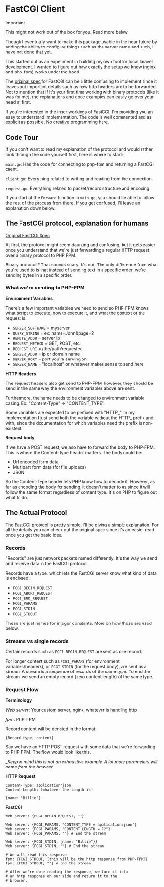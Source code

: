 # FastCGI Client

> [!IMPORTANT]
> This might not work out of the box for you. Read more below.

Though I eventually want to make this package usable in the near
future by adding the ability to configure things such as the 
server name and such, I have not done that yet.

This started out as an experiment in building my own tool
for local laravel development. I wanted to figure out
how exactly the setup we know (nginx and php-fpm) works
under the hood.

The [original spec](https://www.mit.edu/~yandros/doc/specs/fcgi-spec.html) for FastCGI
can be a little confusing to implement since it leaves out important details such
as how http headers are to be forwarded. Not to mention that if it's your first
time working with binary protocols (like it was for me), the explanations and code
examples can easily go over your head at first.

If you're interested in the inner workings of FastCGI, I'm providing you an easy
to understand implementation. The code is well commented and as explicit as
possible. No creative programming here.

## Code Tour 

If you don't want to read my explanation of the protocol and would rather look
through the code yourself first, here is where to start:

`main.go`: Has the code for connecting to php-fpm and returning a FastCGI client.

`client.go`: Everything related to writing and reading from the connection.

`request.go`: Everything related to packet/record structure and encoding.

If you start at the `Forward` function in `main.go`, you should be able
to follow the rest of the process from there. If you get confused, I'll
leave an explanation down below.

## The FastCGI protocol, explanation for humans

[Original FastCGI Spec](https://www.mit.edu/~yandros/doc/specs/fcgi-spec.html)

At first, the protocol might seem daunting and confusing, but it gets easier once
you understand that we're just forwarding a regular HTTP request over a binary
protocol to PHP FPM.

Binary protocol!? That sounds scary. It's not. The only difference from what you're
used to is that instead of sending text in a specific order, we're sending bytes
in a specific order.

### What we're sending to PHP-FPM

**Environment Variables**

There's a few important variables we need to send so PHP-FPM knows what
script to execute, how to execute it, and what the context of the request is.

- `SERVER_SOFTWARE` = myserver
- `QUERY_STRING` = ex: name=John&page=2 
- `REMOTE_ADDR` = server ip 
- `REQUEST_METHOD` = GET, POST, etc 
- `REQUEST_URI` = /the/path/requested 
- `SERVER_ADDR` = ip or domain name 
- `SERVER_PORT` = port you're serving on 
- `SERVER_NAME` = "localhost" or whatever makes sense to send here

**HTTP Headers**

The request headers also get send to PHP-FPM, however, they should
be send in the same way the environment variables above are sent.

Furthermore, the name needs to be changed to environment variable
casing. Ex: "Content-Type" => "CONTENT_TYPE".

Some variables are expected to be prefixed with "HTTP_". In my implementation
I just send both the variable without the HTTP_ prefix and with, since the
documentation for which variables need the prefix is non-existent.

**Request body**

If we have a POST request, we aso have to forward the body to PHP-FPM. This is
where the Content-Type header matters. The body could be:

- Url encoded form data
- Multipart form data (for file uploads)
- JSON

So the Content-Type header lets PHP know how to decode it. However, as far as
encoding the body for sending, it doesn't matter to us since it will follow
the same format regardless of content type. It's on PHP to figure out what
to do.

## The Actual Protocol

The FastCGI protocol is pretty simple. I'll be giving a simple explanation. For all the details
you can check out the original spec since it's an easier read once you get the basic idea.

### Records

"Records" are just network packets named differently. It's the way we send and receive data
in the FastCGI protocol.

Records have a type, which lets the FastCGI server know what kind of data is enclosed:

- `FCGI_BEGIN_REQUEST`
- `FCGI_ABORT_REQUEST`
- `FCGI_END_REQUEST`
- `FCGI_PARAMS`
- `FCGI_STDIN`
- `FCGI_STDOUT`

These are just names for integer constants. More on how these are used below.

### Streams vs single records

Certain records such as `FCGI_BEGIN_REQUEST` are sent as one record.

For longer content such as `FCGI_PARAMS` (for environment variables/headers), or `FCGI_STDIN`
(for the request body), are sent as a stream. A stream is a sequence of records of the
same type. To end the stream, we send an empty record (zero content length) of
the same type.

### Request Flow

**Terminology**

_Web server_: Your custom server, nginx, whatever is handling http

_fpm_: PHP-FPM

Record content will be denoted in the format:

`{Record type, content}`

Say we have an HTTP POST request with some data that we're forwarding to PHP-FPM.
The flow would look like this.

__Keep in mind this is not an exhaustive example. A lot more parameters will come from the browser_

**HTTP Request**

```
Content-Type: application/json
Content-Length: [whatever the length is]

{name: "Billie"}
```

**FastCGI**

```
Web server: {FCGI_BEGIN_REQUEST, ""}

Web server: {FCGI_PARAMS, "CONTENT_TYPE = application/json"}
Web server: {FCGI_PARAMS, "CONTENT_LENGTH = ??"}
Web server: {FCGI_PARAMS, ""} # End the stream

Web server: {FCGI_STDIN, {name: "Billie"}}
Web server: {FCGI_STDIN, ""} # End the stream

# We will read this response
fpm: {FCGI_STDOUT, [this will be the http response from PHP-FPM]}
fpm: {FCGI_STDOUT, ""} # End the stream

# After we're done reading the response, we turn it into
# an http response on our side and return it to the
# browser.
```
